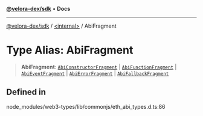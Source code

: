 [**@velora-dex/sdk**](../../README.md) • **Docs**

***

[@velora-dex/sdk](../../globals.md) / [\<internal\>](../README.md) / AbiFragment

# Type Alias: AbiFragment

> **AbiFragment**: [`AbiConstructorFragment`](../namespaces/Users_andriishymkiv_work_velora_sdk_node_modules_web3-types_lib_commonjs_index/type-aliases/AbiConstructorFragment.md) \| [`AbiFunctionFragment`](../namespaces/Users_andriishymkiv_work_velora_sdk_node_modules_web3-types_lib_commonjs_index/type-aliases/AbiFunctionFragment.md) \| [`AbiEventFragment`](../namespaces/Users_andriishymkiv_work_velora_sdk_node_modules_web3-types_lib_commonjs_index/type-aliases/AbiEventFragment.md) \| [`AbiErrorFragment`](../namespaces/Users_andriishymkiv_work_velora_sdk_node_modules_web3-types_lib_commonjs_index/type-aliases/AbiErrorFragment.md) \| [`AbiFallbackFragment`](../namespaces/Users_andriishymkiv_work_velora_sdk_node_modules_web3-types_lib_commonjs_index/type-aliases/AbiFallbackFragment.md)

## Defined in

node\_modules/web3-types/lib/commonjs/eth\_abi\_types.d.ts:86
